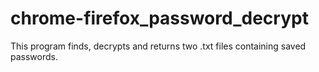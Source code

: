 # chrome-firefox_password_decrypt
This program finds, decrypts and returns two .txt files containing saved passwords.
